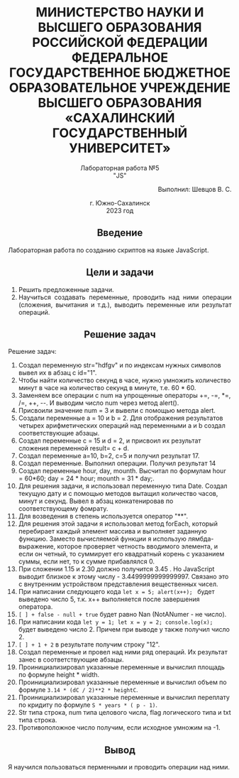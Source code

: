 
<h1 style="text-align: center"> МИНИСТЕРСТВО НАУКИ И ВЫСШЕГО ОБРАЗОВАНИЯ РОССИЙСКОЙ ФЕДЕРАЦИИ ФЕДЕРАЛЬНОЕ ГОСУДАРСТВЕННОЕ БЮДЖЕТНОЕ ОБРАЗОВАТЕЛЬНОЕ УЧРЕЖДЕНИЕ ВЫСШЕГО ОБРАЗОВАНИЯ «САХАЛИНСКИЙ ГОСУДАРСТВЕННЫЙ УНИВЕРСИТЕТ»</h1>

<p style = "text-align: center">Лабораторная работа №5 <br> "JS" </p>

<p style = "text-align: right">Выполнил: Шевцов В. С.</p>

<p style="text-align:center">г. Южно-Сахалинск <br> 2023 год</p>

<h2 style="text-align: center">Введение</h2>
<p style = "text-align: justify">Лабораторная работа по созданию скриптов на языке JavaScript.</p>

<h2 style="text-align: center">Цели и задачи</h2>
<ol>
    <li style = "text-align: justify" >
        Решить предложенные задачи.
    </li>
    <li style = "text-align: justify"> 
        Научиться создавать переменные, проводить над ними операции (сложения, вычитания и т.д.), выводить переменные или результат операций.
    </li>
</ol>

<h2 style="text-align: center">Решение задач</h2>
<p>Решение задач:</p>
<ol>
    <li>
        Создал переменную str="hdfgv" и по индексам нужных символов вывел их в абзац с id="1". 
    </li>
    <li>
        Чтобы найти количество секунд в часе, нужно умножить количество минут в часе на количество секунд в минуте, т.е. 60 * 60.
    </li>
    <li>
        Заменяем все операции с num на упрощенные операторы +=, -=, *=, /=, ++, --. И выводим число num через метод alert().
    </li>
    <li>
        Присвоили значение num = 3 и вывели с помощью метода alert.
    </li>
    <li>
        Создали переменные a = 10 и b = 2. Для отображения результатов четырех арифметических операций над переменными a и b создал соответствующие абзацы. 
    </li>
    <li>
        Создал переменные c = 15 и d = 2, и присвоил их результат сложения переменной result= c + d.
    </li>
    <li>
        Создал переменные a=10, b=2, c=5 и получил результат 17.
    </li>
    <li>
        Создал переменные. Выполнил операции. Получил результат 14
    </li>
    <li>
        Создал переменные hour, day, mounth. Высчитал по формулам hour = 60*60; day = 24 * hour; mounth = 31 * day;.
    </li>
    <li>
        Для решения задачи, я использовал переменную типа Date. Создал текущую дату и с помощью методов вытащил количество часов, минут и секунд. Вывел в абзац конкатенировав по соответствующему фомрату.
    </li>
    <li>
        Для возведения в степень используется оператор "**".
    </li>
    <li>
        Для решения этой задачи я использовал метод forEach, который перебирает каждый элемент массива и выполняет заданную функцию. Заместо вычисляемой функции я использую лямбда-выражение, которое проверяет четность вводимого элемента, и если он четный, то суммирует его квадратный корень с указанием суммы, если нет, то к сумме прибавлялся 0.
    </li>
    <li>
        При сложении 1.15 и 2.30 должно получится 3.45 . Но JavaScript выводит близкое к этому числу - 3.4499999999999997. Связано это с внутренним устройством представления вещественных чисел.
    </li>
    <li>
        При написании следующего кода <code>let x = 5; alert(x++); </code> будет выведено число 5, т.к. x++ выполняется после завершения оператора.
    </li>
    <li>
        <code>[ ] + false - null + true</code> будет равно Nan (NotANumer - не число).
    </li>
    <li>
       При написании кода <code>let y = 1; let x = y = 2; console.log(x);</code> будет выведено число 2. Причем при выводе y также получил число 2.
    </li>
    <li>
        <code>[ ] + 1 + 2</code> в результате получим строку "12".
    </li>
    <li>
        Создал переменные и провел над ними ряд операций. Их результат занес в соответствующие абзацы.
    </li>
    <li>
        Проинициализировал указанные переменные и вычислил площадь по формуле height * width.
    </li>
    <li>
        Проинициализировал указанные переменные и вычислил объем по формуле <code>3.14 * (dC / 2)**2 * heightC</code>.
    </li>
    <li>
        Проинициализировал указанные переменные и вычислил переплату по кридиту по формуле <code>S * years * ( p - 1)</code>.
    </li>
    <li>
        Str типа строка, num типа целового числа, flag логического типа и txt типа строка.
    </li>
    <li>
        Противоположное число получим, если исходное умножим на -1.
    </li>
</ol>


<h2 style="text-align: center">Вывод</h2>
Я научился пользоваться перменными и проводить операции над ними.
